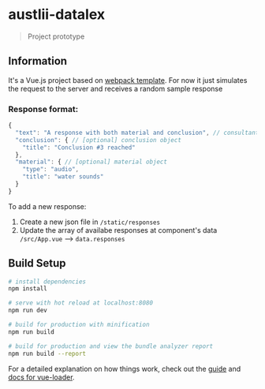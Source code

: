 # austlii-datalex

> Project prototype

## Information

It's a Vue.js project based on [webpack template](http://vuejs-templates.github.io/webpack/).
For now it just simulates the request to the server and receives a random sample response

### Response format:
``` js
{
  "text": "A response with both material and conclusion", // consultant's text response
  "conclusion": { // [optional] conclusion object
    "title": "Conclusion #3 reached"
  },
  "material": { // [optional] material object
    "type": "audio",
    "title": "water sounds"
  }
}
```

To add a new response:
1. Create a new json file in `/static/responses`
2. Update the array of availabe responses at component's data `/src/App.vue` –> `data.responses`

## Build Setup

``` bash
# install dependencies
npm install

# serve with hot reload at localhost:8080
npm run dev

# build for production with minification
npm run build

# build for production and view the bundle analyzer report
npm run build --report
```

For a detailed explanation on how things work, check out the [guide](http://vuejs-templates.github.io/webpack/) and [docs for vue-loader](http://vuejs.github.io/vue-loader).
